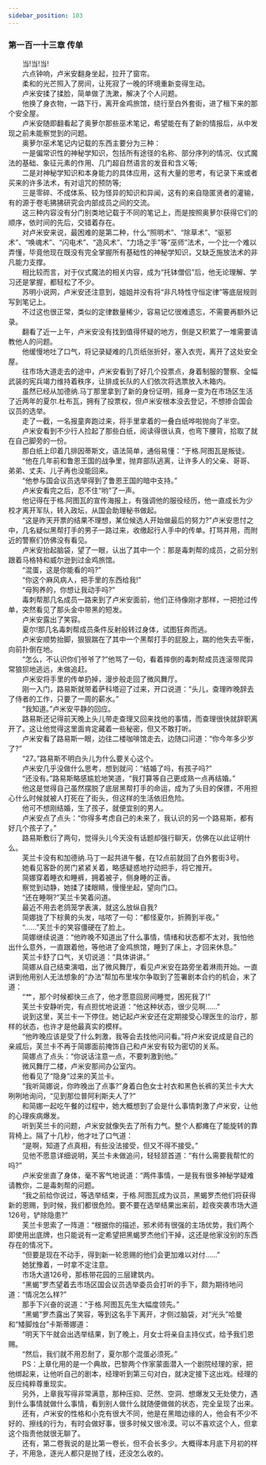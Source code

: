 ```yaml
---
sidebar_position: 103
---
```

### 第一百一十三章 传单  


　　当!当!当!  
　　六点钟响，卢米安翻身坐起，拉开了窗帘。  
　　柔和的光芒照入了房间，让死寂了一晚的环境重新变得生动。  
　　卢米安揉了揉脸，简单做了洗漱，解决了个人问题。  
　　他换了身衣物，一路下行，离开金鸡旅馆，绕行至白外套街，进了租下来的那个安全屋。  
　　卢米安随即翻看起了奥萝尔那些巫术笔记，希望能在有了新的情报后，从中发现之前未能察觉到的问题。  
　　奥萝尔巫术笔记内记载的东西主要分为三种：  
　　一是偏常识性的神秘学知识，包括所有途径的名称、部分序列的情况、仪式魔法的基础、象征元素的作用、几门超自然语言的发音和含义等;  
　　二是对神秘学知识和本身能力的具体应用，这有大量的思考，有记录下来或者买来的许多法术，有对诅咒的预防等;  
　　三是零碎、不成体系、较为怪异的知识和异闻，这有的来自隐匿贤者的灌输，有的源于卷毛狒狒研究会内部成员之间的交流。  
　　这三种内容没有分门别类地记载于不同的笔记上，而是按照奥萝尔获得它们的顺序，依时间的先后，交错着存在。  
　　对卢米安来说，最困难的是第二种，什么“照明术”、“除草术”、“驱邪术”、“唤魂术”、“闪电术”、“造风术”、“力场之手”等“巫师”法术，一个比一个难以弄懂，毕竟他现在既没有完全掌握所有基础性的神秘学知识，又缺乏施放法术的非凡能力支撑。  
　　相比较而言，对于仪式魔法的相关内容，成为“托钵僧侣”后，他无论理解、学习还是掌握，都轻松了不少。  
　　苏明小说网，卢米安还注意到，姐姐并没有将“非凡特性守恒定律”等底层规则写到笔记上。  
　　不过这也很正常，类似的定律数量稀少，容易记忆很难遗忘，不需要再额外记录。  
　　翻看了近一上午，卢米安没有找到值得怀疑的地方，倒是又积累了一堆需要请教他人的问题。  
　　他缓慢地吐了口气，将记录疑难的几页纸张折好，塞入衣兜，离开了这处安全屋。  
　　往市场大道走去的途中，卢米安看到了好几个投票点，身着制服的警察、全幅武装的宪兵竭力维持着秩序，让排成长队的人们依次将选票放入木箱内。  
　　虽然已经从加德纳.马丁那里拿到了新的身份证明，摇身一变为在市场区生活了近两年的夏尔.杜布瓦，拥有了投票权，但卢米安根本没去登记，不想掺合国会议员的选举。  
　　走了一截，一名报童奔跑过来，将手里拿着的一叠白纸哗啦抛向了半空。  
　　卢米安看到不少行人捡起了那些白纸，阅读得很认真，也弯下腰背，拾取了就在自己脚旁的一份。  
　　那白纸上印着几排因蒂斯文，语法简单，通俗易懂：“于格.阿图瓦是叛徒。  
　　“他在几年前和鲁恩王国的战争里，抛弃部队逃离，让许多人的父亲、哥哥、弟弟、丈夫、儿子再也没能回来。  
　　“他参与国会议员选举得到了鲁恩王国的暗中支持。”  
　　卢米安看完之后，忍不住“哟”了一声。  
　　他记得在于格.阿图瓦的宣传海报上，有强调他的服役经历，他一直成长为少校才离开军队，转入政坛，从国会助理秘书做起。  
　　“这是昨天开票的结果不理想，某位候选人开始做最后的努力?”卢米安思忖之中，几名疑似黑帮打手的男子一路过来，收缴起行人手中的传单。打骂并用，而附近的警察们仿佛没有看见。  
　　卢米安抬起脑袋，望了一眼，认出了其中一个：那是毒刺帮的成员，之前分别跟着马格特和威尔逊到过金鸡旅馆。  
　　“混蛋，这是你能看的吗?”  
　　“你这个麻风病人，把手里的东西给我!”  
　　“母狗养的，你想让我动手吗?”  
　　毒刺帮那几名成员一路来到了卢米安面前，他们正待像刚才那样，一把抢过传单，突然看见了那头金中带黑的短发。  
　　卢米安露出了笑容。  
　　夏尔!那几名毒刺帮成员条件反射般转过身体，试图狂奔而逃。  
　　卢米安顺势抬脚，狠狠踹在了其中一个黑帮打手的屁股上，踹的他失去平衡，向前扑倒在地。  
　　“怎么，不认识你们爷爷了?”他骂了一句，看着摔倒的毒刺帮成员连滚带爬异常狼狈地逃远，未做追赶。  
　　卢米安将手里的传单扔掉，漫步般走回了微风舞厅。  
　　刚一入门，路易斯就带着萨科塔迎了过来，开口说道：“头儿，查理昨晚辞去了侍者的工作，只要了一周的薪水。”  
　　“我知道。”卢米安平静的回应。  
　　路易斯还记得前天晚上头儿带走查理又回来找他的事情，而查理很快就辞职离开了。这让他觉得这里面肯定藏着一些秘密，但又不敢打听。  
　　卢米安看了路易斯一眼，边往二楼咖啡馆走去，边随口问道：“你今年多少岁了?”  
　　“27。”路易斯不明白头儿为什么要关心这个。  
　　卢米安几乎没做什么思考，想到就问：“结婚了吗，有孩子吗?”  
　　“还没有。”路易斯略感尴尬地笑道，“我打算等自己更成熟一点再结婚。”  
　　他这是觉得自己虽然摆脱了底层黑帮打手的命运，成为了头目的保镖，不用担心什么时候就被人打死在了街头，但这样的生活依旧危险。  
　　他可不想刚结婚，生了孩子，就便宜别的男人。  
　　卢米安点了点头：“你得多考虑自己的未来了，我认识的另一个路易斯，都有好几个孩子了。”  
　　路易斯敷衍了两句，觉得头儿今天没有话题却强行聊天，仿佛在以此证明什么。  
　　芙兰卡没有和加德纳.马丁一起共进午餐，在12点前就回了白外套街3号。  
　　她看见客卧的房门紧紧关着，略感疑惑地拧动把手，将它推开。  
　　简娜穿着睡衣和睡裤，拥着被子，侧身睡的正香。  
　　察觉到动静，她揉了揉眼睛，慢慢坐起，望向门口。  
　　“还在睡啊?”芙兰卡笑着问道。  
　　最近不用去老鸽笼学表演，就这么放纵自我?  
　　简娜拢了下棕黄的头发，咕哝了一句：“都怪夏尔，折腾到半夜。”  
　　“……”芙兰卡的笑容僵硬在了脸上。  
　　简娜继续说道：“他昨晚不知道出了什么事情，情绪和状态都不太对，我怕他出什么意外，一直跟着他，等他进了金鸡旅馆，睡到了床上，才回来休息。”  
　　芙兰卡舒了口气，关切说道：“具体讲讲。”  
　　简娜从自己结束演唱，出了微风舞厅，看见卢米安在路旁坐着淋雨开始。一直讲到他用别人无法想象的“办法”帮加布里埃尔争取到了签署剧本合约的机会，末了道：  
　　“艹，那个时候都快三点了，他才愿意回房间睡觉，困死我了!”  
　　芙兰卡安静听完，有点担忧地说道：“他这种状态，很少见啊……”  
　　说到这里，芙兰卡一下停住。她记起卢米安还在定期接受心理医生的治疗，那样的状态，也许才是他最真实的模样。  
　　“他昨晚应该是受了什么刺激，我等会去找他问问看。”将卢米安说成是自己的亲戚后，芙兰卡不再于简娜面前掩饰自己和卢米安有较为密切的关系。  
　　简娜点了点头：“你说话注意一点，不要刺激到他。”  
　　微风舞厅二楼，卢米安那间办公室内。  
　　他看见了“隐身”过来的芙兰卡。  
　　“我听简娜说，你昨晚出了点事?”身着白色女士衬衣和黑色长裤的芙兰卡大大咧咧地询问，“见到那位普阿利斯夫人了?”  
　　和简娜一起吃午餐的过程中，她大概想到了会是什么事情刺激了卢米安，让他的心理疾病爆发。  
　　听到芙兰卡的问题，卢米安就像失去了所有力气。整个人都瘫在了能旋转的靠背椅上。隔了十几秒，他才吐了口气道：  
　　“是啊，知道了点真相，有些没法接受，但又不得不接受。”  
　　见他不愿意详细说明，芙兰卡未做追问，轻轻颔首道：“有什么需要我帮忙的吗?”  
　　卢米安坐直了身体，毫不客气地说道：“两件事情，一是我有很多神秘学疑难请教你，二是毒刺帮的问题。  
　　“我之前给你说过，等选举结束，于格.阿图瓦成为议员，黑蝎罗杰他们将获得新的恩赐，到时候，我们都很危险。要不要在选举结果出来前，趁夜突袭市场大道126号，铲除隐患?”  
　　芙兰卡思索了一阵道：“根据你的描述，邪术师有很强的主场优势，我们两个即使用出底牌，也只能说有一定希望把黑蝎罗杰他们干掉，这还是他家没别的东西存在的情况下。  
　　“但要是现在不动手，得到新一轮恩赐的他们会更加难以对付……”  
　　她犹豫着，一时拿不定注意。  
　　市场大道126号，那栋带花园的三层建筑内。  
　　“黑蝎”罗杰望着去市场区国会议员选举委员会打听的手下，颇为期待地问道：“情况怎么样?”  
　　那手下兴奋的说道：“于格.阿图瓦先生大幅度领先。”  
　　“黑蝎”罗杰露出了笑容，等到这名手下离开，才侧过脑袋，对“光头”哈曼和“矮脚烛台”卡斯蒂娜道：  
　　“明天下午就会出选举结果，到了晚上，月女士将亲自主持仪式，给予我们恩赐。  
　　“然后，我们就不用忍耐了，夏尔那个混蛋必须死。”  
　　PS：上章化用的是一个典故，巴黎两个作家蒙面潜入一个剧院经理的家，把他绑起来，让他听自己的剧本，经理听到第三句对白，就决定接下这出戏。经理的反应纯粹尊重现实。  
　　另外，上章我写得非常满意，那种压抑、茫然、空洞、想爆发又无处使力，遇到什么事情就做什么事情，看到别人做什么就随便做做的状态，完全呈现了出来。  
　　还有，卢米安的性格和小克有很大不同，他是在黑暗边缘的人，他会有不少不好的、擦线的行为，有时会做好事，很多时候又很冷漠。可以不喜欢这个人，但拿这个指责他就很无聊了。  
　　还有，第二卷我说的是比第一卷长，但不会长多少。大概得本月底下月初的样子，不用急，逐光人都只是抛了线，还没怎么收的。  
